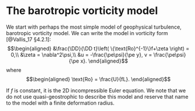 # The barotropic vorticity model

We start with perhaps the most simple model of geophysical turbulence,
barotropic vorticity model. We can write the model in vorticity form
[@Vallis_17 §4.2.1]: $$\begin{aligned}
    &\frac{\DD}{\DD t}\left( \{\text{Ro}^{-1}\}f+\zeta \right) = 0,\\
    &\zeta = \nabla^2\psi,\\
    &u = -\frac{\pe\psi}{\pe y}, v = \frac{\pe\psi}{\pe x}.
\end{aligned}$$ where $$\begin{aligned}
    \text{Ro} = \frac{U}{fL}.
\end{aligned}$$

If $f$ is constant, it is the 2D incompressible Euler equation. We note
that we do not use quasi-geostrophic to describe this model and reserve
that name to the model with a finite deformation radius.
